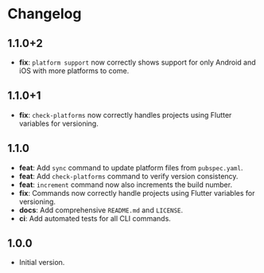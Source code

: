 
# Changelog

## 1.1.0+2

- **fix**: `platform support` now correctly shows support for only Android and iOS with more platforms to come.

## 1.1.0+1

- **fix**: `check-platforms` now correctly handles projects using Flutter variables for versioning.

## 1.1.0

- **feat**: Add `sync` command to update platform files from `pubspec.yaml`.
- **feat**: Add `check-platforms` command to verify version consistency.
- **feat**: `increment` command now also increments the build number.
- **fix**: Commands now correctly handle projects using Flutter variables for versioning.
- **docs**: Add comprehensive `README.md` and `LICENSE`.
- **ci**: Add automated tests for all CLI commands.

## 1.0.0

- Initial version.
